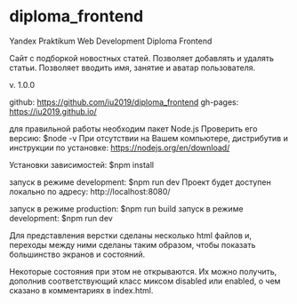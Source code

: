 # diploma_frontend
Yandex Praktikum Web Development Diploma Frontend 

Сайт с подборкой новостных статей. Позволяет добавлять и удалять статьи. 
Позволяет вводить имя, занятие и аватар 
пользователя.

v. 1.0.0

github: https://github.com/iu2019/diploma_frontend
gh-pages: https://iu2019.github.io/

для правильной работы необходим пакет Node.js
Проверить его версию: $node -v
При отсутствии на Вашем компьютере, дистрибутив и инструкции по установке: https://nodejs.org/en/download/ 

Установки зависимостей: $npm install

запуск в режиме development: $npm run dev
Проект будет доступен локально по адресу: http://localhost:8080/

запуск в режиме production: $npm run build
запуск в режиме development: $npm run dev

Для представления верстки сделаны несколько html файлов и, переходы между 
ними сделаны таким образом, чтобы показать большинство экранов и состояний.

Некоторые состояния при этом не открываются. Их можно получить, дополнив
соответствующий класс миксом disabled или enabled, о чем сказано в комментариях
в index.html.


